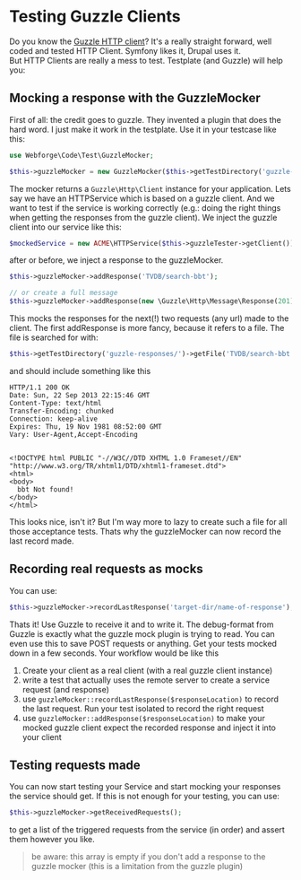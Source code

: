 # Testing Guzzle Clients

Do you know the [Guzzle HTTP client](http://guzzlephp.org/)? It's a really straight forward, well coded and tested HTTP Client. Symfony likes it, Drupal uses it.  
But HTTP Clients are really a mess to test. Testplate (and Guzzle) will help you:

## Mocking a response with the GuzzleMocker

First of all: the credit goes to guzzle. They invented a plugin that does the hard word. I just make it work in the testplate. Use it in your testcase like this:

```php
use Webforge\Code\Test\GuzzleMocker;

$this->guzzleMocker = new GuzzleMocker($this->getTestDirectory('guzzle-responses/'));
```

The mocker returns a `Guzzle\Http\Client` instance for your application. Lets say we have an HTTPService which is based on a guzzle client. And we want to test if the service is working correctly (e.g.: doing the right things when getting the responses from the guzzle client).
We inject the guzzle client into our service like this:

```php
$mockedService = new ACME\HTTPService($this->guzzleTester->getClient());
```

after or before, we inject a response to the guzzleMocker.
```php
$this->guzzleMocker->addResponse('TVDB/search-bbt');

// or create a full message
$this->guzzleMocker->addResponse(new \Guzzle\Http\Message\Response(201));
```

This mocks the responses for the next(!) two requests (any url) made to the client.
The first addResponse is more fancy, because it refers to a file. The file is searched for with:

```php
$this->getTestDirectory('guzzle-responses/')->getFile('TVDB/search-bbt.guzzle-response');
```

and should include something like this

```
HTTP/1.1 200 OK
Date: Sun, 22 Sep 2013 22:15:46 GMT
Content-Type: text/html
Transfer-Encoding: chunked
Connection: keep-alive
Expires: Thu, 19 Nov 1981 08:52:00 GMT
Vary: User-Agent,Accept-Encoding


<!DOCTYPE html PUBLIC "-//W3C//DTD XHTML 1.0 Frameset//EN" "http://www.w3.org/TR/xhtml1/DTD/xhtml1-frameset.dtd">
<html>
<body>
  bbt Not found!
</body>
</html>
```

This looks nice, isn't it? But I'm way more to lazy to create such a file for all those acceptance tests. Thats why the guzzleMocker can now record the last record made. 

## Recording real requests as mocks

You can use: 
```php
$this->guzzleMocker->recordLastResponse('target-dir/name-of-response');
```

Thats it! Use Guzzle to receive it and to write it. The debug-format from Guzzle is exactly what the guzzle mock plugin is trying to read. 
You can even use this to save POST requests or anything. Get your tests mocked down in a few seconds. Your workflow would be like this

  1. Create your client as a real client (with a real guzzle client instance)
  1. write a test that actually uses the remote server to create a service request (and response)
  1. use `guzzleMocker::recordLastResponse($responseLocation)` to record the last request. Run your test isolated to record the right request
  1. use `guzzleMocker::addResponse($responseLocation)` to make your mocked guzzle client expect the recorded response and inject it into your client

## Testing requests made

You can now start testing your Service and start mocking your responses the service should get. If this is not enough for your testing, you can use: 
```php
$this->guzzleMocker->getReceivedRequests();
```
to get a list of the triggered requests from the service (in order) and assert them however you like.

> be aware: this array is empty if you don't add a response to the guzzle mocker (this is a limitation from the guzzle plugin)
